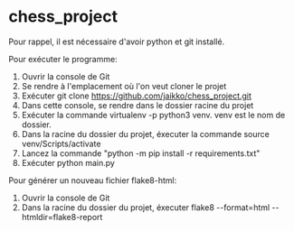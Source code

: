 # chess_project

Pour rappel, il est nécessaire d'avoir python et git installé.

Pour exécuter le programme:

1. Ouvrir la console de Git
2. Se rendre à l'emplacement où l'on veut cloner le projet
3. Exécuter git clone https://github.com/jaikko/chess_project.git
4. Dans cette console, se rendre dans le dossier racine du projet
5. Exécuter la commande virtualenv -p python3 venv. venv est le nom de dossier.
6. Dans la racine du dossier du projet, éxecuter la commande source venv/Scripts/activate
7. Lancez la commande "python -m pip install -r requirements.txt"
8. Exécuter python main.py

Pour générer un nouveau fichier flake8-html:

1. Ouvrir la console de Git
2. Dans la racine du dossier du projet, éxecuter flake8 --format=html --htmldir=flake8-report




